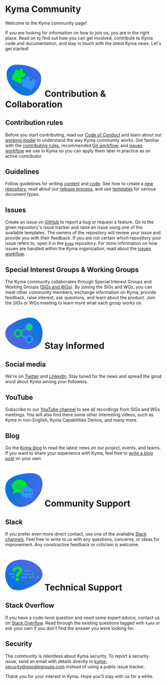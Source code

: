 # Kyma Community

Welcome to the Kyma community page!

If you are looking for information on how to join us, you are in the right place. Read on to find out how you can get involved, contribute to Kyma code and documentation, and stay in touch with the latest Kyma news. Let's get started!

# <img src="assets/contribution-collaboration-icon.svg" width="120"> Contribution & Collaboration

## Contribution rules

Before you start contributing, read our [Code of Conduct](docs/contributing/01-code-of-conduct.md) and learn about our [working model](docs/governance/01-governance.md) to understand the way Kyma community works. Get familiar with the [contributing rules](docs/contributing/02-contributing.md), recommended [Git workflow](docs/contributing/03-git-workflow.md), and [issues workflow](docs/governance/03-issues-workflow.md) we use in Kyma so you can apply them later in practice as an active contributor.

## Guidelines

Follow guidelines for writing [content](docs/guidelines/content-guidelines) and [code](docs/guidelines/technical-guidelines). See how to create a [new repository](docs/guidelines/repository-guidelines), read about our [release process](docs/guidelines/releases-guidelines), and use [templates](docs/guidelines/templates/templates-type.md) for various document types.

## Issues

Create an issue on [GitHub](https://github.com/kyma-project) to report a bug or request a feature. Go to the given repository's issue tracker and raise an issue using one of the available templates. The owners of the repository will review your issue and provide you with their feedback. If you are not certain which repository your issue refers to, open it in the [`kyma`](https://github.com/kyma-project/kyma) repository. For more information on how issues are handled within the Kyma organization, read about the [issues workflow](docs/governance/03-issues-workflow.md).

## Special Interest Groups & Working Groups

The Kyma community collaborates through Special Interest Groups and Working Groups ([SIGs and WGs](docs/contributing/04-sig-and-wg.md)). By joining the SIGs and WGs, you can meet other community members, exchange information on Kyma, provide feedback, raise interest, ask questions, and learn about the product. Join the SIGs or WGs meeting to learn more what each group works on.

# <img src="assets/stay-informed-icon.svg" width="120"> Stay Informed

## Social media

We're on [Twitter](https://twitter.com/kymaproject) and [LinkedIn](https://www.linkedin.com/company/kyma-project/). Stay tuned for the news and spread the good word about Kyma among your followers.

## YouTube

Subscribe to our [YouTube channel](https://www.youtube.com/channel/UC8Q8bBtYe9gQN-dQ-_L8JvQ) to see all recordings from  SIGs and WGs meetings. You will also find there some other interesting videos, such as Kyma in non-English, Kyma Capabilities Demos, and many more.

## Blog

Go the [Kyma blog](https://kyma-project.io/blog/) to read the latest news on our project, events, and teams. If you want to share your experience with Kyma, feel free to [write a blog post](https://github.com/kyma-project/website/blob/main/docs/write-blog-posts.md) on your own.

# <img src="assets/community-support-icon.svg" width="120"> Community Support

## Slack

If you prefer even more direct contact, use one of the available [Slack channels](http://slack.kyma-project.io/). Feel free to write to us with any questions, concerns, or ideas for improvement. Any constructive feedback or criticism is welcome.

# <img src="assets/technical-support-icon.svg" width="120"> Technical Support

## Stack Overflow

If you have a code-level question and need some expert advice, contact us on [Stack Overflow](https://stackoverflow.com/questions/tagged/kyma). Read through the existing questions tagged with `kyma` or ask your own if you don't find the answer you were looking for.

## Security

The community is relentless about Kyma security. To report a security issue, send an email with details directly to [kyma-security@googlegroups.com](mailto:kyma-security@googlegroups.com) instead of using a public issue tracker.

Thank you for your interest in Kyma. Hope you'll stay with us for a while.
